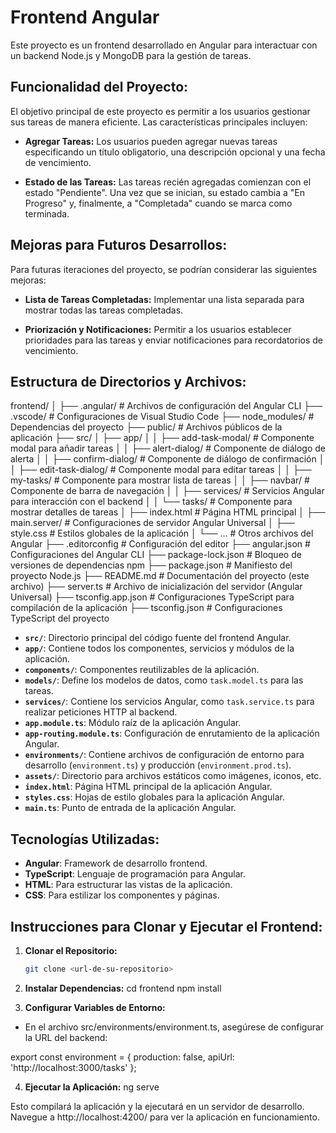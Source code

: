 # Frontend Angular

Este proyecto es un frontend desarrollado en Angular para interactuar con un backend Node.js y MongoDB para la gestión de tareas.

## Funcionalidad del Proyecto:

El objetivo principal de este proyecto es permitir a los usuarios gestionar sus tareas de manera eficiente. Las características principales incluyen:

- **Agregar Tareas:** Los usuarios pueden agregar nuevas tareas especificando un título obligatorio, una descripción opcional y una fecha de vencimiento.
  
- **Estado de las Tareas:** Las tareas recién agregadas comienzan con el estado "Pendiente". Una vez que se inician, su estado cambia a "En Progreso" y, finalmente, a "Completada" cuando se marca como terminada.

## Mejoras para Futuros Desarrollos:

Para futuras iteraciones del proyecto, se podrían considerar las siguientes mejoras:

- **Lista de Tareas Completadas:** Implementar una lista separada para mostrar todas las tareas completadas.
  
- **Priorización y Notificaciones:** Permitir a los usuarios establecer prioridades para las tareas y enviar notificaciones para recordatorios de vencimiento.

## Estructura de Directorios y Archivos:


frontend/
│
├── .angular/ # Archivos de configuración del Angular CLI
├── .vscode/ # Configuraciones de Visual Studio Code
├── node_modules/ # Dependencias del proyecto
├── public/ # Archivos públicos de la aplicación
├── src/
│ ├── app/
│ │ ├── add-task-modal/ # Componente modal para añadir tareas
│ │ ├── alert-dialog/ # Componente de diálogo de alerta
│ │ ├── confirm-dialog/ # Componente de diálogo de confirmación
│ │ ├── edit-task-dialog/ # Componente modal para editar tareas
│ │ ├── my-tasks/ # Componente para mostrar lista de tareas
│ │ ├── navbar/ # Componente de barra de navegación
│ │ ├── services/ # Servicios Angular para interacción con el backend
│ │ └── tasks/ # Componente para mostrar detalles de tareas
│ ├── index.html # Página HTML principal
│ ├── main.server/ # Configuraciones de servidor Angular Universal
│ ├── style.css # Estilos globales de la aplicación
│ └── ... # Otros archivos del Angular
├── .editorconfig # Configuración del editor
├── angular.json # Configuraciones del Angular CLI
├── package-lock.json # Bloqueo de versiones de dependencias npm
├── package.json # Manifiesto del proyecto Node.js
├── README.md # Documentación del proyecto (este archivo)
├── server.ts # Archivo de inicialización del servidor (Angular Universal)
├── tsconfig.app.json # Configuraciones TypeScript para compilación de la aplicación
├── tsconfig.json # Configuraciones TypeScript del proyecto


- **`src/`**: Directorio principal del código fuente del frontend Angular.
- **`app/`**: Contiene todos los componentes, servicios y módulos de la aplicación.
- **`components/`**: Componentes reutilizables de la aplicación.
- **`models/`**: Define los modelos de datos, como `task.model.ts` para las tareas.
- **`services/`**: Contiene los servicios Angular, como `task.service.ts` para realizar peticiones HTTP al backend.
- **`app.module.ts`**: Módulo raíz de la aplicación Angular.
- **`app-routing.module.ts`**: Configuración de enrutamiento de la aplicación Angular.
- **`environments/`**: Contiene archivos de configuración de entorno para desarrollo (`environment.ts`) y producción (`environment.prod.ts`).
- **`assets/`**: Directorio para archivos estáticos como imágenes, iconos, etc.
- **`index.html`**: Página HTML principal de la aplicación Angular.
- **`styles.css`**: Hojas de estilo globales para la aplicación Angular.
- **`main.ts`**: Punto de entrada de la aplicación Angular.

## Tecnologías Utilizadas:

- **Angular**: Framework de desarrollo frontend.
- **TypeScript**: Lenguaje de programación para Angular.
- **HTML**: Para estructurar las vistas de la aplicación.
- **CSS**: Para estilizar los componentes y páginas.

## Instrucciones para Clonar y Ejecutar el Frontend:

1. **Clonar el Repositorio:**
   ```bash
   git clone <url-de-su-repositorio>

2. **Instalar Dependencias:**
    cd frontend
    npm install

3. **Configurar Variables de Entorno:**
- En el archivo src/environments/environment.ts, asegúrese de configurar la URL del backend:

export const environment = {
  production: false,
  apiUrl: 'http://localhost:3000/tasks'
};

4. **Ejecutar la Aplicación:**
    ng serve

Esto compilará la aplicación y la ejecutará en un servidor de desarrollo. Navegue a http://localhost:4200/ para ver la aplicación en funcionamiento.

